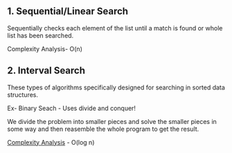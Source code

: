 ## 1. Sequential/Linear Search
Sequentially checks each element of the list until a match is found or whole list has been searched. 

Complexity Analysis- O(n)

## 2. Interval Search

These types of algorithms specifically designed for searching in sorted data structures.

Ex- Binary Seach - Uses divide and conquer!

We divide the problem into smaller pieces and solve the smaller pieces in some way and then reasemble the whole program to get the result.

[Complexity Analysis](https://www.geeksforgeeks.org/complexity-analysis-of-binary-search/) - O(log n)
